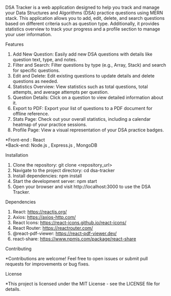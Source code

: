 DSA Tracker is a web application designed to help you track and manage your Data Structures and Algorithms (DSA) practice questions using MERN stack. This application allows you to add, edit, delete, and search questions based on different criteria such as question type. Additionally, it provides statistics overview to track your progress and a profile section to manage your user information.

Features

1.  Add New Question: Easily add new DSA questions with details like question text, type, and notes.
2. Filter and Search: Filter questions by type (e.g., Array, Stack) and search for specific questions.
3. Edit and Delete: Edit existing questions to update details and delete questions as needed.
4. Statistics Overview: View statistics such as total questions, total attempts, and average attempts per question.
5. Question Details: Click on a question to view detailed information about it.
6. Export to PDF: Export your list of questions to a PDF document for offline reference.
7. Stats Page: Check out your overall statistics, including a calendar heatmap of your practice sessions.
8. Profile Page: View a visual representation of your DSA practice badges.




*Front-end : React             
*Back-end: Node.js , Express.js , MongoDB


Installation
1. Clone the repository:  git clone <repository_url>
2. Navigate to the project directory: cd dsa-tracker
3. Install dependencies: npm install
4. Start the development server: npm start
5. Open your browser and visit http://localhost:3000 to use the DSA Tracker.

Dependencies
1. React: https://reactjs.org/
2. Axios: https://axios-http.com/
3. React Icons: https://react-icons.github.io/react-icons/
4. React Router: https://reactrouter.com/
5. @react-pdf-viewer: https://react-pdf-viewer.dev/
6. react-share: https://www.npmjs.com/package/react-share


Contributing

*Contributions are welcome! Feel free to open issues or submit pull requests for improvements or bug fixes.

License

*This project is licensed under the MIT License - see the LICENSE file for details.


